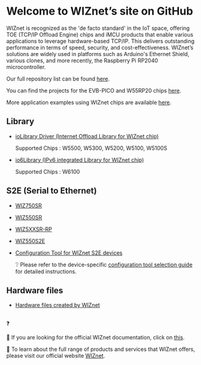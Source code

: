 # Welcome to WIZnet’s site on GitHub 

WIZnet is recognized as the 'de facto standard' in the IoT space, offering TOE (TCP/IP Offload Engine) chips and iMCU products that enable various applications to leverage hardware-based TCP/IP. This delivers outstanding performance in terms of speed, security, and cost-effectiveness. WIZnet’s solutions are widely used in platforms such as Arduino's Ethernet Shield, various clones, and more recently, the Raspberry Pi RP2040 microcontroller.

Our full repository list can be found [here](https://github.com/orgs/Wiznet/repositories).

You can find the projects for the EVB-PICO and W55RP20 chips [here](https://github.com/orgs/WIZnet-ioNIC/repositories).

More application examples using WIZnet chips are available [here](https://github.com/wiznetmaker).

## Library
* [ioLibrary Driver (Internet Offload Library for WIZnet chip)](https://github.com/Wiznet/ioLibrary_Driver)
  
  Supported Chips : W5500, W5300, W5200, W5100, W5100S
* [io6Library (IPv6 integrated Library for WIZnet chip)](https://github.com/Wiznet/io6Library)

  Supported Chips : W6100

## S2E (Serial to Ethernet)
* [WIZ750SR](https://github.com/Wiznet/WIZ750SR)
* [WIZ550SR](https://github.com/Wiznet/WIZ550SR)
* [WIZ5XXSR-RP](https://github.com/Wiznet/WIZ5XXSR-RP-C)
* [WIZ550S2E](https://github.com/Wiznet/WIZ550S2E)
  
* [Configuration Tool for WIZnet S2E devices](https://github.com/Wiznet/WIZnet-S2E-Tool-GUI)

  :grey_question: Please refer to the device-specific [configuration tool selection guide](https://docs.wiznet.io/Product/S2E-Module/serial-to-ethernet-guide) for detailed instructions.

## Hardware files
* [Hardware files created by WIZnet](https://github.com/Wiznet/Hardware-Files-of-WIZnet)

##
:question:

:page_facing_up: If you are looking for the official WIZnet documentation, click on [this](https://docs.wiznet.io/introduction).

:office: To learn about the full range of products and services that WIZnet offers, please visit our official website [WIZnet](https://wiznet.io/).
